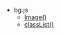 - bg.js
  - [Image()](https://developer.mozilla.org/en-US/docs/Web/API/HTMLImageElement/Image)
  - [classList()](https://developer.mozilla.org/ko/docs/Web/API/Element/classList)
